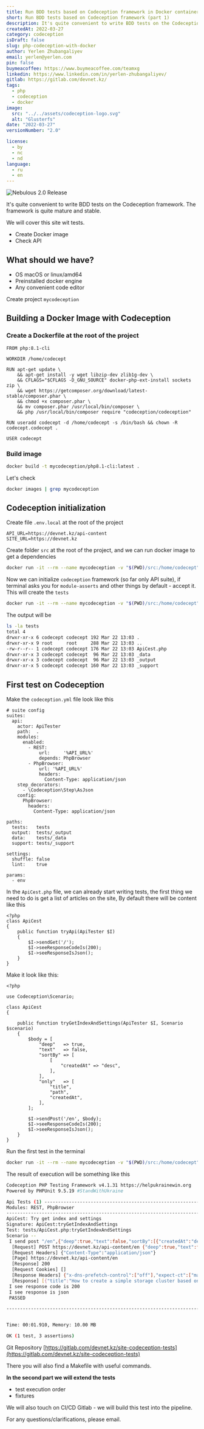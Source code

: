```yaml
---
title: Run BDD tests based on Codeception framework in Docker container (part 1)
short: Run BDD tests based on Codeception framework (part 1)
description: It's quite convenient to write BDD tests on the Codeception framework. The framework is quite mature and stable.
createdAt: 2022-03-27
category: codeception
isDraft: false
slug: php-codeception-with-docker
author: Yerlen Zhubangaliyev
email: yerlen@yerlen.com
pin: false
buymeacoffee: https://www.buymeacoffee.com/teamxg
linkedin: https://www.linkedin.com/in/yerlen-zhubangaliyev/
gitlab: https://gitlab.com/devnet.kz/
tags:
  - php
  - codeception
  - docker
image:
  src: "../../assets/codeception-logo.svg"
  alt: "Glusterfs"
date: "2022-03-27"
versionNumber: "2.0"

license:
  - by
  - nc
  - nd
language:
  - ru
  - en
---
```


![Nebulous 2.0 Release](../../assets/codeception-logo.svg)

It's quite convenient to write BDD tests on the Codeception framework. The framework is quite mature and stable.

We will cover this site wit tests.

- Create Docker image
- Check API

## What should we have?

- OS macOS or linux/amd64
- Preinstalled docker engine
- Any convenient code editor

Create project `mycodeception`

## Building a Docker Image with Codeception

### Create a Dockerfile at the root of the project

```docker[Dockerfile]
FROM php:8.1-cli

WORKDIR /home/codecept

RUN apt-get update \
    && apt-get install -y wget libzip-dev zlib1g-dev \
    && CFLAGS="$CFLAGS -D_GNU_SOURCE" docker-php-ext-install sockets zip \
    && wget https://getcomposer.org/download/latest-stable/composer.phar \
    && chmod +x composer.phar \
    && mv composer.phar /usr/local/bin/composer \
    && php /usr/local/bin/composer require "codeception/codeception"

RUN useradd codecept -d /home/codecept -s /bin/bash && chown -R codecept.codecept .

USER codecept
```

### Build image

```bash
docker build -t mycodeception/php8.1-cli:latest .
```

Let's check

```bash
docker images | grep mycodeception
```

## Codeception initialization

Create file `.env.local` at the root of the project

```env[.env.local]
API_URL=https://devnet.kz/api-content
SITE_URL=https://devnet.kz
```

Create folder `src` at the root of the project, and we can run docker image to get a dependencies

```bash
docker run -it --rm --name mycodeception -v "$(PWD)/src:/home/codecept" --env-file .env.local mycodeception/php8.1-cli:latest composer install
```

Now we can initialize `codeception` framework (so far only API suite), if terminal asks you for `module-asserts` and other things by default - accept it.
This will create the `tests`

```bash
docker run -it --rm --name mycodeception -v "$(PWD)/src:/home/codecept" --env-file .env.local mycodeception/php8.1-cli:latest php vendor/bin/codecept init api
```

The output will be

```bash
ls -la tests
total 4
drwxr-xr-x 6 codecept codecept 192 Mar 22 13:03 .
drwxr-xr-x 9 root     root     288 Mar 22 13:03 ..
-rw-r--r-- 1 codecept codecept 176 Mar 22 13:03 ApiCest.php
drwxr-xr-x 3 codecept codecept  96 Mar 22 13:03 _data
drwxr-xr-x 3 codecept codecept  96 Mar 22 13:03 _output
drwxr-xr-x 5 codecept codecept 160 Mar 22 13:03 _support
```

## First test on Codeception

Make the `codeception.yml` file look like this

```yaml[codeception.yml]
# suite config
suites:
  api:
    actor: ApiTester
    path:  .
    modules:
      enabled:
        - REST:
            url:     '%API_URL%'
            depends: PhpBrowser
        - PhpBrowser:
            url: '%API_URL%'
            headers:
              Content-Type: application/json
    step_decorators:
      - \Codeception\Step\AsJson
    config:
      PhpBrowser:
        headers:
          Content-Type: application/json

paths:
  tests:   tests
  output:  tests/_output
  data:    tests/_data
  support: tests/_support

settings:
  shuffle: false
  lint:    true

params:
  - env
```

In the `ApiCest.php` file, we can already start writing tests, the first thing we need to do is get a list of articles on the site,
By default there will be content like this

```php[ApiCest.php]
<?php
class ApiCest
{
    public function tryApi(ApiTester $I)
    {
        $I->sendGet('/');
        $I->seeResponseCodeIs(200);
        $I->seeResponseIsJson();
    }
}
```

Make it look like this:

```php[ApiCest.php]
<?php

use Codeception\Scenario;

class ApiCest
{

    public function tryGetIndexAndSettings(ApiTester $I, Scenario $scenario)
    {
        $body = [
            "deep"   => true,
            "text"   => false,
            "sortBy" => [
                [
                    "createdAt" => "desc",
                ],
            ],
            "only"   => [
                "title",
                "path",
                "createdAt",
            ],
        ];

        $I->sendPost('/en', $body);
        $I->seeResponseCodeIs(200);
        $I->seeResponseIsJson();
    }
}

```

Run the first test in the terminal

```bash
docker run -it --rm --name mycodeception -v "$(PWD)/src:/home/codecept" --env-file .env.local mycodeception/php8.1-cli:latest php vendor/bin/codecept run --steps --debug
```

The result of execution will be something like this

```bash
Codeception PHP Testing Framework v4.1.31 https://helpukrainewin.org
Powered by PHPUnit 9.5.19 #StandWithUkraine

Api Tests (1) -----------------------------------------------------------------------------------------------------------------------------------------------------------------------------------
Modules: REST, PhpBrowser
-------------------------------------------------------------------------------------------------------------------------------------------------------------------------------------------------
ApiCest: Try get index and settings
Signature: ApiCest:tryGetIndexAndSettings
Test: tests/ApiCest.php:tryGetIndexAndSettings
Scenario --
 I send post "/en",{"deep":true,"text":false,"sortBy":[{"createdAt":"desc"}],"only":["title","path","createdAt"]}
  [Request] POST https://devnet.kz/api-content/en {"deep":true,"text":false,"sortBy":[{"createdAt":"desc"}],"only":["title","path","createdAt"]}
  [Request Headers] {"Content-Type":"application/json"}
  [Page] https://devnet.kz/api-content/en
  [Response] 200
  [Request Cookies] []
  [Response Headers] {"x-dns-prefetch-control":["off"],"expect-ct":["max-age=0"],"x-frame-options":["SAMEORIGIN"],"strict-transport-security":["max-age=15552000; includeSubDomains"],"x-download-options":["noopen"],"x-content-type-options":["nosniff"],"x-permitted-cross-domain-policies":["none"],"referrer-policy":["no-referrer"],"x-xss-protection":["0"],"etag":[""169-7IUQ8Bx776JS/URhEuGoQdRUkGw""],"content-type":["application/json; charset=utf-8"],"content-length":["361"],"vary":["Accept-Encoding"],"date":["Sun, 22 May 2022 11:20:07 GMT"],"keep-alive":["timeout=5"],"Content-Type":["text/html"]}
  [Response] [{"title":"How to create a simple storage cluster based on Glusterfs 10 and Ubuntu server 22.04 (Jammy)","createdAt":"2022-04-06T00:00:00.000Z","path":"/en/2022/04/glusterfs-10-cluster"},{"title":"Run BDD tests based on Codeception framework in Docker container (part 1)","createdAt":"2022-03-27T00:00:00.000Z","path":"/en/2022/03/php-codeception-with-docker"}]
 I see response code is 200
 I see response is json
 PASSED

-------------------------------------------------------------------------------------------------------------------------------------------------------------------------------------------------


Time: 00:01.910, Memory: 10.00 MB

OK (1 test, 3 assertions)
```

Git Repository [https://gitlab.com/devnet.kz/site-codeception-tests](https://gitlab.com/devnet.kz/site-codeception-tests)

There you will also find a Makefile with useful commands.

**In the second part we will extend the tests**

- test execution order
- fixtures

We will also touch on CI/CD Gitlab - we will build this test into the pipeline.

For any questions/clarifications, please email.
